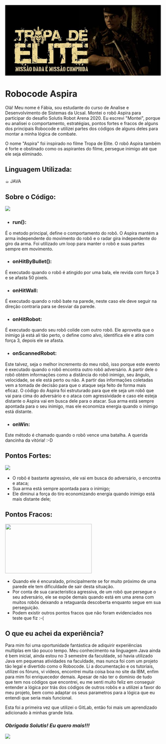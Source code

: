 <img src="/img/banner-principal.png">

# Robocode Aspira

Olá! Meu nome é Fábia, sou estudante do curso de Analise e Desenvolvimento de Sistemas da Ucsal. 
Montei o robô Aspira para participar do desafio Solutis Robot Arena 2020. Eu escrevi "Montei", porque eu analisei o comportamento, estratégias, pontos fortes e fracos de alguns dos principais Robocode e utilizei partes dos códigos de alguns deles para montar a minha lógica de combate.

O nome "Aspira" foi inspirado no filme Tropa de Elite. O robô Aspira também é forte e obstinado como os aspirantes do filme, persegue inimigo até que ele seja eliminado. 

## **Linguagem Utilizada:**
☕︎ JAVA

## **Sobre o Código:**
<img src="https://cronicasdojoker.files.wordpress.com/2013/12/o-sistema.png">

- ### run():
<p>É o metodo principal, define o comportamento do robô. O Aspira mantém a arma independente do movimento do robô e o radar gira independente do giro da arma. Foi utilizado um loop para manter o robô e suas partes sempre em movimento.</p>

- ### onHitByBullet():
<p>É executado quando o robô é atingido por uma bala, ele revida com força 3 e se afasta 50 pixels.</p> 

- ### onHitWall:
<p>É executado quando o robô bate na parede, neste caso ele deve seguir na direção contraria para se desviar da parede.</p> 

- ### onHitRobot:
<p>É executado quando seu robô colide com outro robô. Ele aproveita que o inimigo já está ali tão perto, o define como alvo, identifica ele e atira com força 3, depois ele se afasta.</p> 

- ### onScannedRobot:
<p>Este talvez, seja o melhor incremento do meu robô, isso porque este evento é executado quando o robô encontra outro robô adversário. A partir dele o robô obtém informações como a distância do robô inimigo, seu ângulo, velocidade, se ele está perto ou não. A partir das informações coletadas vem a tomada de decisão para que o ataque seja feito de forma mais eficaz. O código do Aspira foi estruturado para que ele seja um robô que vai para cima do adversário e o ataca com agressividade e caso ele esteja distante o Aspira vai em busca dele para o atacar. Sua arma está sempre apontada para o seu inimigo, mas ele economiza energia quando o inimigo está distante.</p>

- ### onWin:
<p>Este método é chamado quando o robô vence uma batalha. A querida dancinha da vitória! :-D </p>


## **Pontos Fortes:**
<img src="https://i.makeagif.com/media/2-28-2017/VRIwsd.gif">

- O robô é bastante agressivo, ele vai em busca do adversário, o encontra e ataca; 
- Sua arma está sempre apontada para o inimigo;
- Ele diminui a força do tiro economizando energia quando inimigo está mais distante dele;


## **Pontos Fracos:**
<img src="https://2.bp.blogspot.com/-Q8XuVcqn4bE/TkiRC217vWI/AAAAAAAAAHQ/xqebXm1erV4/s1600/muleque00sm5.gif" height="160" width="280">

- Quando ele é encuralado, principalmente se for muito próximo de uma parede ele tem dificuldade de sair desta situação.  
- Por conta de sua caracteristica agressiva, de um robô que persegue o seu adversário, ele se expõe demais quando está em uma arena com muitos robôs deixando a retaguarda descoberta enquanto segue em sua perseguição. 
-  Podem existir outros pontos fracos que não foram evidenciados nos teste que fiz :-( 


## **O que eu achei da experiência?**
Para mim foi uma oportunidade fantástica de adiquirir experiências multiplas em tão pouco tempo. Meu conhecimento na linguagem Java ainda é bem inicial, ainda estou no 3 semestre da faculdade, só havia utilizado Java em pequenas atividades na faculdade, mas nunca foi com um projeto tão legal e divertido como o Robocode. Li a documentação e os tutoriais, utilizei os fóruns, vi vídeos, encontrei muita coisa boa no site da IBM, enfim para mim foi enriquecedor demais. Apesar de não ter o domínio de tudo que tem nos códigos que encontrei, eu me senti muito feliz em conseguir entender a lógica por trás dos códigos de outros robôs e a utilizei a favor do meu projeto, bem como adaptar os seus parametros para a lógica que eu entendi que seria mais funcional. 

Esta foi a primeira vez que utilizei o GitLab, então foi mais um aprendizado adicionado à minhas grande lista. 


### **_Obrigada Solutis! Eu quero mais!!!_**

<img src="https://i.pinimg.com/originals/34/27/94/3427943873a9a66f4686a6b574807bf9.gif">




 


